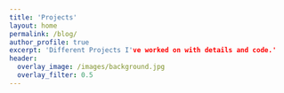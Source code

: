 ```yaml
---
title: 'Projects'
layout: home
permalink: /blog/
author_profile: true
excerpt: 'Different Projects I've worked on with details and code.'
header:
  overlay_image: /images/background.jpg
  overlay_filter: 0.5
---
```

